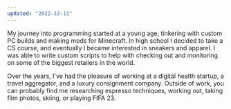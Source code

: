 ```yaml
---
updated: "2022-12-11"
---
```


My journey into programming started at a young age, tinkering with custom PC builds and making mods for Minecraft. In high school I decided to take a CS course, and eventually I became interested in sneakers and apparel. I was able to write custom scripts to help with checking out and monitoring on some of the biggest retailers in the world.

Over the years, I've had the pleasure of working at a digital health startup, a travel aggregator, and a luxury consignment company. Outside of work, you can probably find me researching espresso techniques, working out, taking film photos, skiing, or playing FIFA 23.
